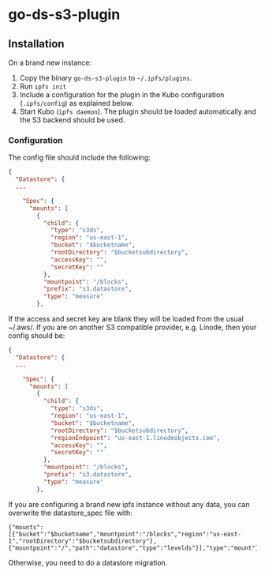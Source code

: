 # go-ds-s3-plugin

## Installation

On a brand new instance:

  1. Copy the binary `go-ds-s3-plugin` to `~/.ipfs/plugins`.
  2. Run `ipfs init`
  3. Include a configuration for the plugin in the Kubo configuration (`.ipfs/config`) as explained below.
  4. Start Kubo (`ipfs daemon`). The plugin should be loaded automatically and the S3 backend should be used.

### Configuration

The config file should include the following:

```json
{
  "Datastore": {
  ...

    "Spec": {
      "mounts": [
        {
          "child": {
            "type": "s3ds",
            "region": "us-east-1",
            "bucket": "$bucketname",
            "rootDirectory": "$bucketsubdirectory",
            "accessKey": "",
            "secretKey": ""
          },
          "mountpoint": "/blocks",
          "prefix": "s3.datastore",
          "type": "measure"
        },
```

If the access and secret key are blank they will be loaded from the usual ~/.aws/.
If you are on another S3 compatible provider, e.g. Linode, then your config should be:

```json
{
  "Datastore": {
  ...

    "Spec": {
      "mounts": [
        {
          "child": {
            "type": "s3ds",
            "region": "us-east-1",
            "bucket": "$bucketname",
            "rootDirectory": "$bucketsubdirectory",
            "regionEndpoint": "us-east-1.linodeobjects.com",
            "accessKey": "",
            "secretKey": ""
          },
          "mountpoint": "/blocks",
          "prefix": "s3.datastore",
          "type": "measure"
        },
```

If you are configuring a brand new ipfs instance without any data, you can overwrite the datastore_spec file with:

```
{"mounts":[{"bucket":"$bucketname","mountpoint":"/blocks","region":"us-east-1","rootDirectory":"$bucketsubdirectory"},{"mountpoint":"/","path":"datastore","type":"levelds"}],"type":"mount"}
```

Otherwise, you need to do a datastore migration.
